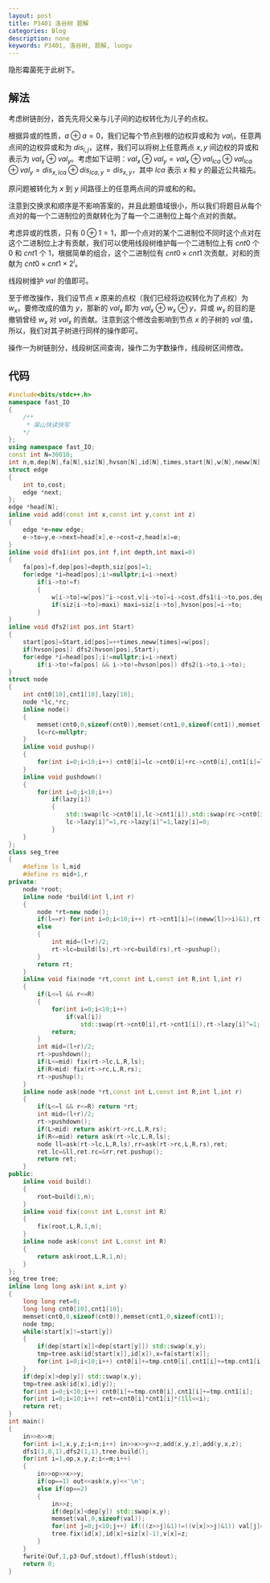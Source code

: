 ```yaml
---
layout: post
title: P3401 洛谷树 题解
categories: Blog
description: none
keywords: P3401, 洛谷树, 题解, luogu
---
```


隐形霉菌死于此树下。

## 解法

考虑树链剖分，首先先将父亲与儿子间的边权转化为儿子的点权。

根据异或的性质，$a \oplus a = 0$，我们记每个节点到根的边权异或和为 $val_i$，任意两点间的边权异或和为 $dis_{i,j}$，这样，我们可以将树上任意两点 $x,y$ 间边权的异或和表示为 $val_x \oplus val_y$。考虑如下证明：$val_x \oplus val_y = val_x \oplus val_{lca} \oplus val_{lca} \oplus val_y = dis_{x,lca} \oplus dis_{lca,y} = dis_{x,y}$，其中 $lca$ 表示 $x$ 和 $y$ 的最近公共祖先。

原问题被转化为 $x$ 到 $y$ 间路径上的任意两点间的异或和的和。

注意到交换求和顺序是不影响答案的，并且此题值域很小，所以我们将题目从每个点对的每一个二进制位的贡献转化为了每一个二进制位上每个点对的贡献。

考虑异或的性质，只有 $0 \oplus 1 = 1$，即一个点对的某个二进制位不同时这个点对在这个二进制位上才有贡献，我们可以使用线段树维护每一个二进制位上有 $cnt0$ 个 $0$ 和 $cnt1$ 个 $1$，根据简单的组合，这个二进制位有 $cnt0 \times cnt1$ 次贡献，对和的贡献为 $cnt0 \times cnt1 \times 2^i$。

线段树维护 $val$ 的值即可。

至于修改操作，我们设节点 $x$ 原来的点权（我们已经将边权转化为了点权）为 $w_x$，要修改成的值为 $y$，那新的 $val_x$ 即为 $val_x \oplus w_x \oplus y$，异或 $w_x$ 的目的是撤销曾经 $w_x$ 对 $val_x$ 的贡献。注意到这个修改会影响到节点 $x$ 的子树的 $val$ 值，所以，我们对其子树进行同样的操作即可。

操作一为树链剖分，线段树区间查询，操作二为字数操作，线段树区间修改。

## 代码

```cpp
#include<bits/stdc++.h>
namespace fast_IO
{
    /**
     * 屎山快读快写
    */
};
using namespace fast_IO;
const int N=30010;
int n,m,dep[N],fa[N],siz[N],hvson[N],id[N],times,start[N],w[N],neww[N],v[N],val[10];
struct edge
{
    int to,cost;
    edge *next;
};
edge *head[N];
inline void add(const int x,const int y,const int z)
{
    edge *e=new edge;
    e->to=y,e->next=head[x],e->cost=z,head[x]=e;
}
inline void dfs1(int pos,int f,int depth,int maxi=0)
{
    fa[pos]=f,dep[pos]=depth,siz[pos]=1;
    for(edge *i=head[pos];i!=nullptr;i=i->next)
        if(i->to!=f)
        {
            w[i->to]=w[pos]^i->cost,v[i->to]=i->cost,dfs1(i->to,pos,depth+1),siz[pos]+=siz[i->to];
            if(siz[i->to]>maxi) maxi=siz[i->to],hvson[pos]=i->to;
        }
}
inline void dfs2(int pos,int Start)
{
    start[pos]=Start,id[pos]=++times,neww[times]=w[pos];
    if(hvson[pos]) dfs2(hvson[pos],Start);
    for(edge *i=head[pos];i!=nullptr;i=i->next)
        if(i->to!=fa[pos] && i->to!=hvson[pos]) dfs2(i->to,i->to);
}
struct node
{
    int cnt0[10],cnt1[10],lazy[10];
    node *lc,*rc;
    inline node()
    {
        memset(cnt0,0,sizeof(cnt0)),memset(cnt1,0,sizeof(cnt1)),memset(lazy,0,sizeof(lazy));
        lc=rc=nullptr;
    }
    inline void pushup()
    {
        for(int i=0;i<10;i++) cnt0[i]=lc->cnt0[i]+rc->cnt0[i],cnt1[i]=lc->cnt1[i]+rc->cnt1[i];
    }
    inline void pushdown()
    {
        for(int i=0;i<10;i++)
            if(lazy[i])
            {
                std::swap(lc->cnt0[i],lc->cnt1[i]),std::swap(rc->cnt0[i],rc->cnt1[i]);
                lc->lazy[i]^=1,rc->lazy[i]^=1,lazy[i]=0;
            }
    }
};
class seg_tree
{
    #define ls l,mid
    #define rs mid+1,r
private:
    node *root;
    inline node *build(int l,int r)
    {
        node *rt=new node();
        if(l==r) for(int i=0;i<10;i++) rt->cnt1[i]=((neww[l]>>i)&1),rt->cnt0[i]=rt->cnt1[i]^1;
        else
        {
            int mid=(l+r)/2;
            rt->lc=build(ls),rt->rc=build(rs),rt->pushup();
        }
        return rt;
    }
    inline void fix(node *rt,const int L,const int R,int l,int r)
    {
        if(L<=l && r<=R)
        {
            for(int i=0;i<10;i++)
                if(val[i])
                    std::swap(rt->cnt0[i],rt->cnt1[i]),rt->lazy[i]^=1;
            return;
        }
        int mid=(l+r)/2;
        rt->pushdown();
        if(L<=mid) fix(rt->lc,L,R,ls);
        if(R>mid) fix(rt->rc,L,R,rs);
        rt->pushup();
    }
    inline node ask(node *rt,const int L,const int R,int l,int r)
    {
        if(L<=l && r<=R) return *rt;
        int mid=(l+r)/2;
        rt->pushdown();
        if(L>mid) return ask(rt->rc,L,R,rs);
        if(R<=mid) return ask(rt->lc,L,R,ls);
        node ll=ask(rt->lc,L,R,ls),rr=ask(rt->rc,L,R,rs),ret;
        ret.lc=&ll,ret.rc=&rr,ret.pushup();
        return ret;
    }
public:
    inline void build()
    {
        root=build(1,n);
    }
    inline void fix(const int L,const int R)
    {
        fix(root,L,R,1,n);
    }
    inline node ask(const int L,const int R)
    {
        return ask(root,L,R,1,n);
    }
};
seg_tree tree;
inline long long ask(int x,int y)
{
    long long ret=0;
    long long cnt0[10],cnt1[10];
    memset(cnt0,0,sizeof(cnt0)),memset(cnt1,0,sizeof(cnt1));
    node tmp;
    while(start[x]!=start[y])
    {
        if(dep[start[x]]<dep[start[y]]) std::swap(x,y);
        tmp=tree.ask(id[start[x]],id[x]),x=fa[start[x]];
        for(int i=0;i<10;i++) cnt0[i]+=tmp.cnt0[i],cnt1[i]+=tmp.cnt1[i];
    }
    if(dep[x]>dep[y]) std::swap(x,y);
    tmp=tree.ask(id[x],id[y]);
    for(int i=0;i<10;i++) cnt0[i]+=tmp.cnt0[i],cnt1[i]+=tmp.cnt1[i];
    for(int i=0;i<10;i++) ret+=cnt0[i]*cnt1[i]*(1ll<<i);
    return ret;
}
int main()
{
    in>>n>>m;
    for(int i=1,x,y,z;i<n;i++) in>>x>>y>>z,add(x,y,z),add(y,x,z);
    dfs1(1,0,1),dfs2(1,1),tree.build();
    for(int i=1,op,x,y,z;i<=m;i++)
    {
        in>>op>>x>>y;
        if(op==1) out<<ask(x,y)<<'\n';
        else if(op==2)
        {
            in>>z;
            if(dep[x]<dep[y]) std::swap(x,y);
            memset(val,0,sizeof(val));
            for(int j=0;j<10;j++) if(((z>>j)&1)!=((v[x]>>j)&1)) val[j]=1;
            tree.fix(id[x],id[x]+siz[x]-1),v[x]=z;
        }
    }
    fwrite(Ouf,1,p3-Ouf,stdout),fflush(stdout);
    return 0;
}
```

